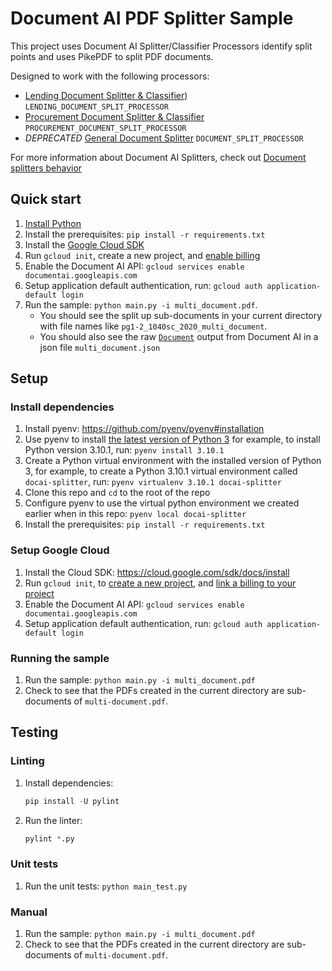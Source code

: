 # Document AI PDF Splitter Sample

This project uses Document AI Splitter/Classifier Processors identify split points and uses PikePDF to split PDF documents.

Designed to work with the following processors:

- [Lending Document Splitter & Classifier](https://cloud.google.com/document-ai/docs/processors-list#processor_lending-splitter-classifier)) `LENDING_DOCUMENT_SPLIT_PROCESSOR`
- [Procurement Document Splitter & Classifier](https://cloud.google.com/document-ai/docs/processors-list#processor_procurement-document-splitter) `PROCUREMENT_DOCUMENT_SPLIT_PROCESSOR`
- *DEPRECATED* [General Document Splitter](https://cloud.google.com/document-ai/docs/processors-list#processor_doc-splitter) `DOCUMENT_SPLIT_PROCESSOR`

For more information about Document AI Splitters, check out [Document splitters behavior](https://cloud.google.com/document-ai/docs/splitters)

## Quick start

1. [Install Python](https://www.python.org/downloads/)
1. Install the prerequisites: `pip install -r requirements.txt`
1. Install the [Google Cloud SDK](https://cloud.google.com/sdk/docs/install)
1. Run `gcloud init`, create a new project, and
    [enable billing](https://cloud.google.com/billing/docs/how-to/modify-project#enable_billing_for_a_project)
1. Enable the Document AI API: `gcloud services enable documentai.googleapis.com`
1. Setup application default authentication, run: `gcloud auth application-default login`
1. Run the sample: `python main.py -i multi_document.pdf`.
    - You should see the split up sub-documents in your current directory with file
    names like `pg1-2_1040sc_2020_multi_document`.
    - You should also see the raw [`Document`](https://cloud.google.com/document-ai/docs/reference/rest/v1/Document) output from Document AI in a json file `multi_document.json`

## Setup

### Install dependencies

1. Install pyenv: https://github.com/pyenv/pyenv#installation
1. Use pyenv to install
    [the latest version of Python 3](https://www.python.org/downloads/) for
    example, to install Python version 3.10.1, run: `pyenv install 3.10.1`
1. Create a Python virtual environment with the installed version of Python 3,
    for example, to create a Python 3.10.1 virtual environment called
    `docai-splitter`, run: `pyenv virtualenv 3.10.1 docai-splitter`
1. Clone this repo and `cd` to the root of the repo
1. Configure pyenv to use the virtual python environment we created earlier
    when in this repo: `pyenv local docai-splitter`
1. Install the prerequisites: `pip install -r requirements.txt`

### Setup Google Cloud

1. Install the Cloud SDK: https://cloud.google.com/sdk/docs/install
1. Run `gcloud init`, to
    [create a new project](https://cloud.google.com/resource-manager/docs/creating-managing-projects#creating_a_project),
    and
    [link a billing to your project](https://cloud.google.com/sdk/gcloud/reference/billing)
1. Enable the Document AI API: `gcloud services enable documentai.googleapis.com`
1. Setup application default authentication, run: `gcloud auth application-default login`

### Running the sample

1. Run the sample: `python main.py -i multi_document.pdf`
1. Check to see that the PDFs created in the current directory are
    sub-documents of `multi-document.pdf`.

## Testing

### Linting

1. Install dependencies:

    ```py
    pip install -U pylint
    ```

1. Run the linter:

    ```py
    pylint *.py
    ```

### Unit tests

1. Run the unit tests: `python main_test.py`

### Manual

1. Run the sample: `python main.py -i multi_document.pdf`
1. Check to see that the PDFs created in the current directory are
    sub-documents of `multi-document.pdf`.
